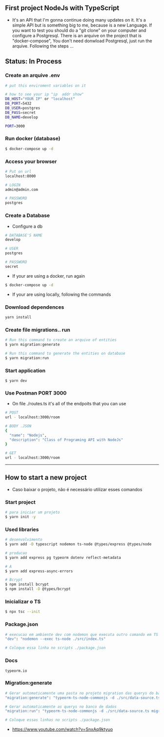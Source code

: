 ## First project NodeJs with TypeScript
- It's an API that I'm gonna continue doing many updates on it. It's a simple API but is something big to me, 
because is a new Language. If you want to test you should do a "git clone" on your computer and 
configure a Postgresql. There is an arquive on the project that is "docker-compose", You don't need donwload Postgresql,
just run the arquive.
Following the steps ...

## Status: In Process

### Create an arquive .env
```bash
# put this enviroment variables on it

# how to see your ip "ip  addr show"
DB_HOST="YOUR IP" or "localhost"
DB_PORT=5432
DB_USER=postgres
DB_PASS=secret
DB_NAME=develop

PORT=3000
```

### Run docker (database)
```bash
$ docker-compose up -d
```

### Access your browser
```bash
# Put on url
localhost:8000

# LOGIN
admin@admin.com

# PASSWORD
postgres
```

### Create a Database
- Configure a db
```bash
# DATABASE'S NAME
develop

# USER
postgres

# PASSWORD
secret
```

- If your are using a docker, run again 
```bash
$ docker-compose up -d
```

- If your are using locally, following the commands
### Download dependences
```bash
yarn install
```
 
### Create file migrations.. run  
```bash
# Run this command to create an arquive of entities
$ yarn migration:generate

# Run this command to generate the entities on database
$ yarn migration:run
```

### Start application 
```
$ yarn dev
```

### Use Postman PORT 3000
- On file ./routes.ts it's all of the endpoits that you can use
```bash
# POST
url - localhost:3000/room

# BODY .JSON
{
  "name": "Nodejs",
  "description": "Class of Programing API with NodeJs"
}

# GET 
url - localhost:3000/room
```
---


## How to start a new project
- Caso baixar o projeto, não é necessário utilizar esses comandos

### Start project 
```bash
# para iniciar um projeto
$ yarn init -y
```

### Used libraries
```bash
# desenvolvimento
$ yarn add -D typescript nodemon ts-node @types/express @types/node

# producao
$ yarn add express pg typeorm dotenv reflect-metadata

# A
$ yarn add express-async-errors   

# Bcrypt
$ npm install bcrypt
$ npm install -D @types/bcrypt
```

### Inicializar o TS 
```bash
$ npx tsc --init
```

### Package.json 
```bash
# execucao em ambiente dev com nodemon que executa outro comando em TS
"dev": "nodemon --exec ts-node ./src/index.ts" 

# Coloque essa linha no scripts ./package.json
```

### Docs 
```
typeorm.io
```

### Migration:generate
```bash
# Gerar automaticamente uma pasta no projeto migration das querys do banco de dados 
"migration:generate": "typeorm-ts-node-commonjs -d ./src/data-source.ts migration:generate ./src/migrations/default",

# Gerar automaticamente as querys no banco de dados 
"migration:run": "typeorm-ts-node-commonjs -d ./src/data-source.ts migration:run"

# Coloque essas linhas no scripts ./package.json
```

- https://www.youtube.com/watch?v=SnxAq9ktyuo